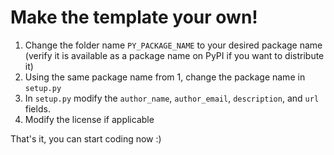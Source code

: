 # Make the template your own!

1. Change the folder name `PY_PACKAGE_NAME` to your desired package name (verify it is available as a package name on PyPI if you want to distribute it)
2. Using the same package name from 1, change the package name in `setup.py`
3. In `setup.py` modify the `author_name`, `author_email`, `description`, and `url` fields.
4. Modify the license if applicable

That's it, you can start coding now :)
